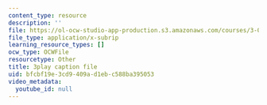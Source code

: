 ```yaml
---
content_type: resource
description: ''
file: https://ol-ocw-studio-app-production.s3.amazonaws.com/courses/3-091-introduction-to-solid-state-chemistry-fall-2018/bfcbf19e3cd9409ad1ebc588ba395053_5jW7OA3pjSI.srt
file_type: application/x-subrip
learning_resource_types: []
ocw_type: OCWFile
resourcetype: Other
title: 3play caption file
uid: bfcbf19e-3cd9-409a-d1eb-c588ba395053
video_metadata:
  youtube_id: null
---
```

